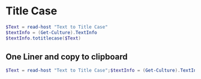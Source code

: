 # Title Case

```powershell
$Text = read-host "Text to Title Case"
$textInfo = (Get-Culture).TextInfo
$textInfo.totitlecase($Text)
```

## One Liner and copy to clipboard

```powershell
$Text = read-host "Text to Title Case";$textInfo = (Get-Culture).TextInfo;$textInfo.totitlecase($Text)|clip
```
